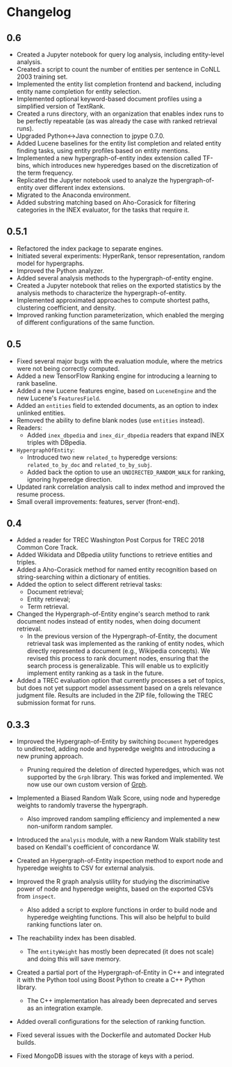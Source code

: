 # Changelog

## 0.6

* Created a Jupyter notebook for query log analysis, including entity-level analysis.
* Created a script to count the number of entities per sentence in CoNLL 2003 training set.
* Implemented the entity list completion frontend and backend, including entity name completion for entity selection.
* Implemented optional keyword-based document profiles using a simplified version of TextRank.
* Created a runs directory, with an organization that enables index runs to be perfectly repeatable (as was already the case with ranked retrieval runs).
* Upgraded Python<->Java connection to jpype 0.7.0.
* Added Lucene baselines for the entity list completion and related entity finding tasks, using entity profiles based on entity mentions.
* Implemented a new hypergraph-of-entity index extension called TF-bins, which introduces new hyperedges based on the discretization of the term frequency.
* Replicated the Jupyter notebook used to analyze the hypergraph-of-entity over different index extensions.
* Migrated to the Anaconda environment.
* Added substring matching based on Aho-Corasick for filtering categories in the INEX evaluator, for the tasks that require it.

## 0.5.1

* Refactored the index package to separate engines.
* Initiated several experiments: HyperRank, tensor representation, random model for hypergraphs.
* Improved the Python analyzer.
* Added several analysis methods to the hypergraph-of-entity engine.
* Created a Jupyter notebook that relies on the exported statistics by the analysis methods to characterize the hypergraph-of-entity.
* Implemented approximated approaches to compute shortest paths, clustering coefficient, and density.
* Improved ranking function parameterization, which enabled the merging of different configurations of the same function.

## 0.5

* Fixed several major bugs with the evaluation module, where the metrics were not being correctly computed.
* Added a new TensorFlow Ranking engine for introducing a learning to rank baseline.
* Added a new Lucene features engine, based on `LuceneEngine` and the new Lucene's `FeaturesField`.
* Added an `entities` field to extended documents, as an option to index unlinked entities.
* Removed the ability to define blank nodes (use `entities` instead).
* Readers:
  * Added `inex_dbpedia` and `inex_dir_dbpedia` readers that expand INEX triples with DBpedia.
* `HypergraphOfEntity`:
  * Introduced two new `related_to` hyperedge versions: `related_to_by_doc` and `related_to_by_subj`.
  * Added back the option to use an `UNDIRECTED_RANDOM_WALK` for ranking, ignoring hyperedge direction.
* Updated rank correlation analysis call to index method and improved the resume process.
* Small overall improvements: features, server (front-end).

## 0.4

* Added a reader for TREC Washington Post Corpus for TREC 2018 Common Core Track.
* Added Wikidata and DBpedia utility functions to retrieve entities and triples.
* Added a Aho-Corasick method for named entity recognition based on string-searching within a dictionary of entities.
* Added the option to select different retrieval tasks:
  * Document retrieval;
  * Entity retrieval;
  * Term retrieval.
* Changed the Hypergraph-of-Entity engine's search method to rank document nodes instead of entity nodes, when doing document retrieval.
  * In the previous version of the Hypergraph-of-Entity, the document retrieval task was implemented as the ranking of entity nodes, which directly represented a document (e.g., Wikipedia concepts). We revised this process to rank document nodes, ensuring that the search process is generalizable. This will enable us to explicitly implement entity ranking as a task in the future.
* Added a TREC evaluation option that currently processes a set of topics, but does not yet support model assessment based on a qrels relevance judgment file. Results are included in the ZIP file, following the TREC submission format for runs.

## 0.3.3

* Improved the Hypergraph-of-Entity by switching `Document` hyperedges to undirected, adding node and hyperedge weights and introducing a new pruning approach.
  * Pruning required the deletion of directed hyperedges, which was not supported by the `Grph` library. This was forked and implemented. We now use our own custom version of [Grph](https://github.com/jldevezas/Grph).

* Implemented a Biased Random Walk Score, using node and hyperedge weights to randomly traverse the hypergraph.
  * Also improved random sampling efficiency and implemented a new non-uniform random sampler.

* Introduced the `analysis` module, with a new Random Walk stability test based on Kendall's coefficient of concordance W.

* Created an Hypergraph-of-Entity inspection method to export node and hyperedge weights to CSV for external analysis.

* Improved the R graph analysis utility for studying the discriminative power of node and hyperedge weights, based on the exported CSVs from `inspect`.
  * Also added a script to explore functions in order to build node and hyperedge weighting functions. This will also be helpful to build ranking functions later on.

* The reachability index has been disabled.
  * The `entityWeight` has mostly been deprecated (it does not scale) and doing this will save memory.

* Created a partial port of the Hypergraph-of-Entity in C++ and integrated it with the Python tool using Boost Python to create a C++ Python library.
  * The C++ implementation has already been deprecated and serves as an integration example.

* Added overall configurations for the selection of ranking function.

* Fixed several issues with the Dockerfile and automated Docker Hub builds.

* Fixed MongoDB issues with the storage of keys with a period.
